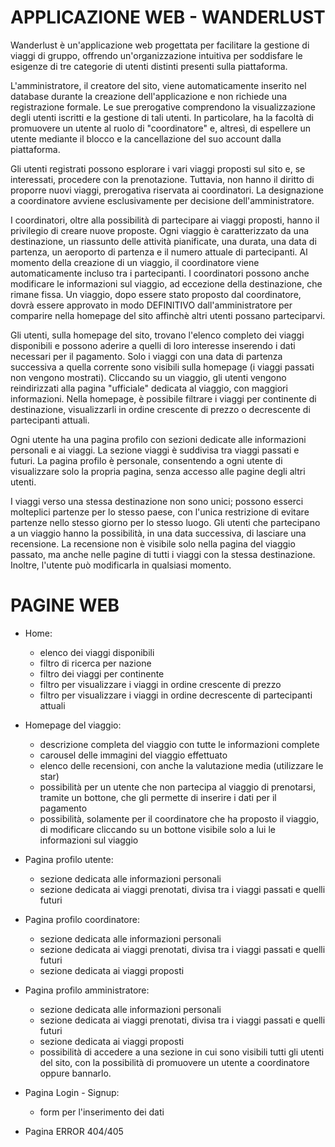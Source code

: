 # APPLICAZIONE WEB - WANDERLUST

Wanderlust è un'applicazione web progettata per facilitare la gestione di viaggi di gruppo, offrendo un'organizzazione intuitiva per soddisfare le esigenze di tre categorie di utenti distinti presenti sulla piattaforma.

L'amministratore, il creatore del sito, viene automaticamente inserito nel database durante la creazione dell'applicazione e non richiede una registrazione formale. Le sue prerogative comprendono la visualizzazione degli utenti iscritti e la gestione di tali utenti. In particolare, ha la facoltà di promuovere un utente al ruolo di "coordinatore" e, altresì, di espellere un utente mediante il blocco e la cancellazione del suo account dalla piattaforma.

Gli utenti registrati possono esplorare i vari viaggi proposti sul sito e, se interessati, procedere con la prenotazione. Tuttavia, non hanno il diritto di proporre nuovi viaggi, prerogativa riservata ai coordinatori. La designazione a coordinatore avviene esclusivamente per decisione dell'amministratore.

I coordinatori, oltre alla possibilità di partecipare ai viaggi proposti, hanno il privilegio di creare nuove proposte. Ogni viaggio è caratterizzato da una destinazione, un riassunto delle attività pianificate, una durata, una data di partenza, un aeroporto di partenza e il numero attuale di partecipanti. Al momento della creazione di un viaggio, il coordinatore viene automaticamente incluso tra i partecipanti. I coordinatori possono anche modificare le informazioni sul viaggio, ad eccezione della destinazione, che rimane fissa. Un viaggio, dopo essere stato proposto dal coordinatore, dovrà essere approvato in modo DEFINITIVO dall'amministratore per comparire nella homepage del sito affinchè altri utenti possano parteciparvi.

Gli utenti, sulla homepage del sito, trovano l'elenco completo dei viaggi disponibili e possono aderire a quelli di loro interesse inserendo i dati necessari per il pagamento. Solo i viaggi con una data di partenza successiva a quella corrente sono visibili sulla homepage (i viaggi passati non vengono mostrati). Cliccando su un viaggio, gli utenti vengono reindirizzati alla pagina "ufficiale" dedicata al viaggio, con maggiori informazioni. Nella homepage, è possibile filtrare i viaggi per continente di destinazione, visualizzarli in ordine crescente di prezzo o decrescente di partecipanti attuali.

Ogni utente ha una pagina profilo con sezioni dedicate alle informazioni personali e ai viaggi. La sezione viaggi è suddivisa tra viaggi passati e futuri. La pagina profilo è personale, consentendo a ogni utente di visualizzare solo la propria pagina, senza accesso alle pagine degli altri utenti.

I viaggi verso una stessa destinazione non sono unici; possono esserci molteplici partenze per lo stesso paese, con l'unica restrizione di evitare partenze nello stesso giorno per lo stesso luogo. Gli utenti che partecipano a un viaggio hanno la possibilità, in una data successiva, di lasciare una recensione. La recensione non è visibile solo nella pagina del viaggio passato, ma anche nelle pagine di tutti i viaggi con la stessa destinazione. Inoltre, l'utente può modificarla in qualsiasi momento.

# PAGINE WEB
* Home:
    - elenco dei viaggi disponibili
    - filtro di ricerca per nazione
    - filtro dei viaggi per continente
    - filtro per visualizzare i viaggi in ordine crescente di prezzo
    - filtro per visualizzare i viaggi in ordine decrescente di partecipanti attuali

* Homepage del viaggio:
    - descrizione completa del viaggio con tutte le informazioni complete
    - carousel delle immagini del viaggio effettuato
    - elenco delle recensioni, con anche la valutazione media (utilizzare le star)
    - possibilità per un utente che non partecipa al viaggio di prenotarsi, tramite un bottone, che gli permette di inserire i dati per il pagamento
    - possibilità, solamente per il coordinatore che ha proposto il viaggio, di modificare cliccando su un bottone visibile solo a lui le informazioni sul viaggio

* Pagina profilo utente:
    - sezione dedicata alle informazioni personali
    - sezione dedicata ai viaggi prenotati, divisa tra i viaggi passati e quelli futuri

* Pagina profilo coordinatore:
    - sezione dedicata alle informazioni personali
    - sezione dedicata ai viaggi prenotati, divisa tra i viaggi passati e quelli futuri
    - sezione dedicata ai viaggi proposti

* Pagina profilo amministratore:
    - sezione dedicata alle informazioni personali
    - sezione dedicata ai viaggi prenotati, divisa tra i viaggi passati e quelli futuri
    - sezione dedicata ai viaggi proposti
    - possibilità di accedere a una sezione in cui sono visibili tutti gli utenti del sito, con la possibilità di promuovere un utente a coordinatore oppure bannarlo.

* Pagina Login - Signup:
    - form per l'inserimento dei dati

* Pagina ERROR 404/405
